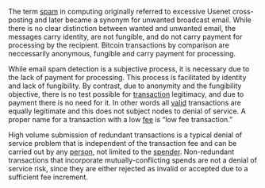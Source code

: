 The term [spam](https://en.m.wikipedia.org/wiki/History_of_email_spam) in computing originally referred to excessive Usenet cross-posting and later became a synonym for unwanted broadcast email. While there is no clear distinction between wanted and unwanted email, the messages carry identity, are not fungible, and do not carry payment for processing by the recipient. Bitcoin transactions by comparison are neccessarily anonymous, fungible and carry payment for processing. 

While email spam detection is a subjective process, it is necessary due to the lack of payment for processing. This process is facilitated by identity and lack of fungibility. By contrast, due to anonymity and the fungibility objective, there is no test possible for [transaction](Glossary#transaction) legitimacy, and due to payment there is no need for it. In other words all [valid](Glossary#valid) transactions are equally legitimate and this does not subject nodes to denial of service. A proper name for a transaction with a low [fee](Glossary#fee) is “low fee transaction.”

High volume submission of redundant transactions is a typical denial of service problem that is independent of the transaction fee and can be carried out by any [person](Glossary#person), not limited to the [spender](Glossary#spend). Non-redundant transactions that incorporate mutually-conflicting spends are not a denial of service risk, since they are either rejected as invalid or accepted due to a sufficient fee increment.